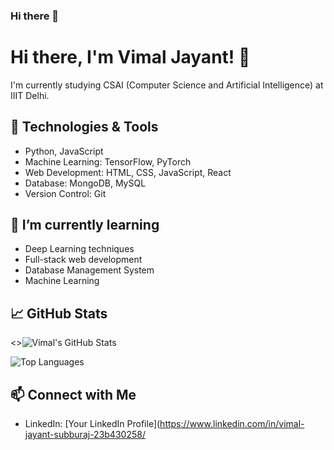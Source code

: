### Hi there 👋

# Hi there, I'm Vimal Jayant! 👋

I'm currently studying CSAI (Computer Science and Artificial Intelligence) at IIIT Delhi.

## 🔧 Technologies & Tools
- Python, JavaScript
- Machine Learning: TensorFlow, PyTorch
- Web Development: HTML, CSS, JavaScript, React
- Database: MongoDB, MySQL
- Version Control: Git

## 🌱 I’m currently learning
- Deep Learning techniques
- Full-stack web development
- Database Management System
- Machine Learning

## 📈 GitHub Stats
<>![Vimal's GitHub Stats](https://github-readme-stats.vercel.app/api?username=VimalJ5&show_icons=true&count_private=true&hide=contribs&theme=radical)

![Top Languages](https://github-readme-stats.vercel.app/api/top-langs/?username=VimalJ5&layout=compact&theme=radical)

## 📫 Connect with Me
- LinkedIn: [Your LinkedIn Profile](https://www.linkedin.com/in/vimal-jayant-subburaj-23b430258/

